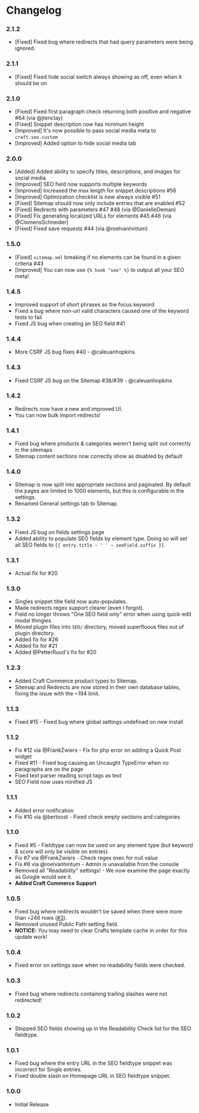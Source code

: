 # Changelog

### 2.1.2
- [Fixed] Fixed bug where redirects that had query parameters were being ignored.

### 2.1.1
- [Fixed] Fixed hide social switch always showing as off, even when it should be on

### 2.1.0
- [Fixed] Fixed first paragraph check returning both positive and negative #64 (via @jtenclay)
- [Fixed] Snippet description now has minimum height
- [Improved] It's now possible to pass social media meta to `craft.seo.custom`
- [Improved] Added option to hide social media tab 

### 2.0.0
- [Added] Added ability to specify titles, descriptions, and images for social media
- [Improved] SEO field now supports multiple keywords
- [Improved] Increased the max length for snippet descriptions #56
- [Improved] Optimization checklist is now always visible #51
- [Fixed] Sitemap should now only include entries that are enabled #52
- [Fixed] Redirects with parameters #47 #48 (via @DanielleDeman)
- [Fixed] Fix generating localized URLs for elements #45 #46 (via @ClemensSchneider)
- [Fixed] Fixed save requests #44 (via @roelvanhintum)

### 1.5.0
- [Fixed] `sitemap.xml` breaking if no elements can be found in a given criteria #43
- [Improved] You can now use `{% hook "seo" %}` to output all your SEO meta!

### 1.4.5
- Improved support of short phrases as the focus keyword
- Fixed a bug where non-url valid characters caused one of the keyword tests to fail
- Fixed JS bug when creating an SEO field #41

### 1.4.4
- More CSRF JS bug fixes #40 - @caleuanhopkins

### 1.4.3
- Fixed CSRF JS bug on the Sitemap #38/#39 - @caleuanhopkins

### 1.4.2
- Redirects now have a new and improved UI.
- You can now bulk import redirects!

### 1.4.1
- Fixed bug where products & categories weren't being split out correctly in the sitemaps
- Sitemap content sections now correctly show as disabled by default

### 1.4.0
- Sitemap is now split into appropriate sections and paginated. By default the pages are limited to 1000 elements, but this is configurable in the settings.
- Renamed General settings tab to Sitemap.

### 1.3.2
- Fixed JS bug on fields settings page
- Added ability to populate SEO fields by element type. Doing so will set all SEO fields to `{{ entry.title ~ ' ' ~ seoField.suffix }}`.

### 1.3.1
- Actual fix for #20

### 1.3.0
- Singles snippet title field now auto-populates.
- Made redirects regex support clearer (even I forgot).
- Field no longer throws "One SEO field only" error when using quick-edit modal thingies.
- Moved plugin files into `SEO/` directory, moved superfluous files out of plugin directory.
- Added fix for #26
- Added fix for #21
- Added @PetterRuud's fix for #20

### 1.2.3
- Added Craft Commerce product types to Sitemap.
- Sitemap and Redirects are now stored in their own database tables, fixing the issue with the ~194 limit.

### 1.1.3
- Fixed #15 - Fixed bug where global settings undefined on new install

### 1.1.2
- Fix #12 via @FrankZwiers - Fix for php error on adding a Quick Post widget
- Fixed #11 - Fixed bug causing an Uncaught TypeError when no paragraphs are on the page
- Fixed text parser reading script tags as text
- SEO Field now uses minified JS

### 1.1.1
- Added error notification
- Fix #10 via @bertoost - Fixed check empty sections and categories

### 1.1.0
- Fixed #5 - Fieldtype can now be used on any element type (but keyword & score will only be visible on entries).
- Fix #7 via @FrankZwiers - Check regex exec for null value
- Fix #8 via @roelvanhintum - Admin is unavailable from the console
- Removed all "Readability" settings! - We now examine the page exactly as Google would see it.
- **Added Craft Commerce Support**

### 1.0.5
- Fixed bug where redirects wouldn't be saved when there were more than ~246 rows ([#3](https://github.com/ethercreative/seo/issues/3)).
- Removed unused Public Path setting field.
- **NOTICE:** You may need to clear Crafts template cache in order for this update work!

### 1.0.4
- Fixed error on settings save when no readability fields were checked.

### 1.0.3
- Fixed bug where redirects containing trailing slashes were not redirected!

### 1.0.2
- Stopped SEO fields showing up in the Readability Check list for the SEO fieldtype.

### 1.0.1
- Fixed bug where the entry URL in the SEO fieldtype snippet was incorrect for Single entries.
- Fixed double slash on Homepage URL in SEO fieldtype snippet.

### 1.0.0
- Initial Release
